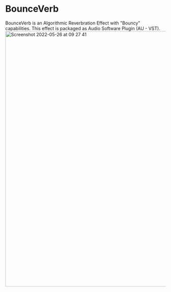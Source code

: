 # BounceVerb
BounceVerb is an Algorithmic Reverbration Effect with "Bouncy" capabilities. 
This effect is packaged as Audio Software Plugin (AU - VST).
<img width="802" alt="Screenshot 2022-05-26 at 09 27 41" src="https://user-images.githubusercontent.com/81882275/170439686-b0d77556-0cfe-436d-95ed-fa1d5e4d036c.png">
